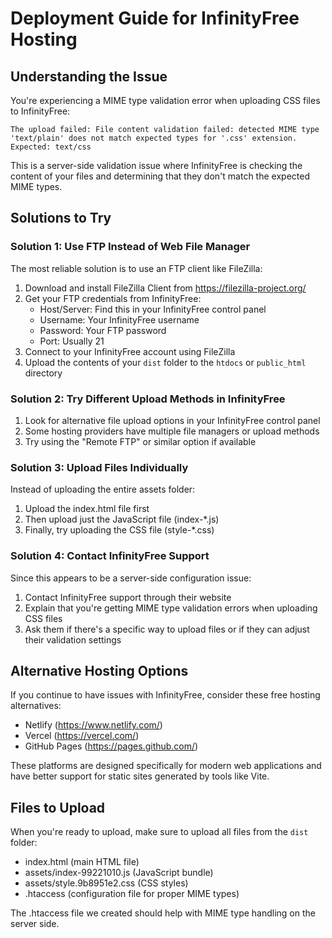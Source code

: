 # Deployment Guide for InfinityFree Hosting

## Understanding the Issue

You're experiencing a MIME type validation error when uploading CSS files to InfinityFree:
```
The upload failed: File content validation failed: detected MIME type 'text/plain' does not match expected types for '.css' extension. Expected: text/css
```

This is a server-side validation issue where InfinityFree is checking the content of your files and determining that they don't match the expected MIME types.

## Solutions to Try

### Solution 1: Use FTP Instead of Web File Manager

The most reliable solution is to use an FTP client like FileZilla:

1. Download and install FileZilla Client from https://filezilla-project.org/
2. Get your FTP credentials from InfinityFree:
   - Host/Server: Find this in your InfinityFree control panel
   - Username: Your InfinityFree username
   - Password: Your FTP password
   - Port: Usually 21
3. Connect to your InfinityFree account using FileZilla
4. Upload the contents of your `dist` folder to the `htdocs` or `public_html` directory

### Solution 2: Try Different Upload Methods in InfinityFree

1. Look for alternative file upload options in your InfinityFree control panel
2. Some hosting providers have multiple file managers or upload methods
3. Try using the "Remote FTP" or similar option if available

### Solution 3: Upload Files Individually

Instead of uploading the entire assets folder:
1. Upload the index.html file first
2. Then upload just the JavaScript file (index-*.js)
3. Finally, try uploading the CSS file (style-*.css)

### Solution 4: Contact InfinityFree Support

Since this appears to be a server-side configuration issue:
1. Contact InfinityFree support through their website
2. Explain that you're getting MIME type validation errors when uploading CSS files
3. Ask them if there's a specific way to upload files or if they can adjust their validation settings

## Alternative Hosting Options

If you continue to have issues with InfinityFree, consider these free hosting alternatives:
- Netlify (https://www.netlify.com/)
- Vercel (https://vercel.com/)
- GitHub Pages (https://pages.github.com/)

These platforms are designed specifically for modern web applications and have better support for static sites generated by tools like Vite.

## Files to Upload

When you're ready to upload, make sure to upload all files from the `dist` folder:
- index.html (main HTML file)
- assets/index-99221010.js (JavaScript bundle)
- assets/style.9b8951e2.css (CSS styles)
- .htaccess (configuration file for proper MIME types)

The .htaccess file we created should help with MIME type handling on the server side.